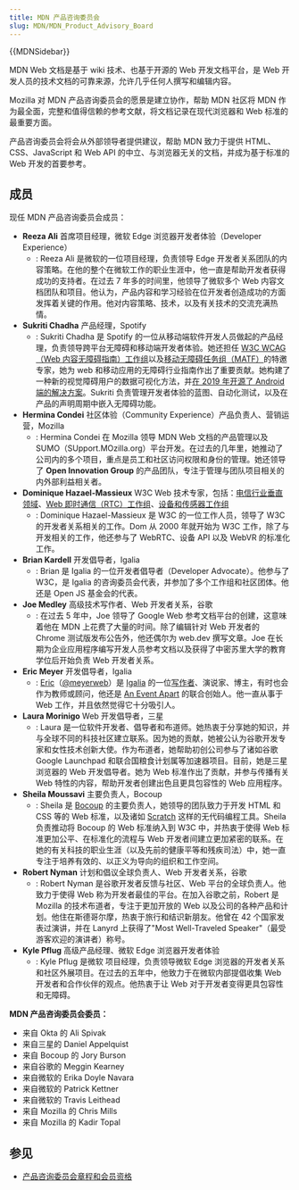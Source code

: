 ```yaml
---
title: MDN 产品咨询委员会
slug: MDN/MDN_Product_Advisory_Board
---
```


{{MDNSidebar}}

MDN Web 文档是基于 wiki 技术、也基于开源的 Web 开发文档平台，是 Web 开发人员的技术文档的可靠来源，允许几乎任何人撰写和编辑内容。

Mozilla 对 MDN 产品咨询委员会的愿景是建立协作，帮助 MDN 社区将 MDN 作为最全面，完整和值得信赖的参考文献，将文档记录在现代浏览器和 Web 标准的最重要方面。

产品咨询委员会将会从外部领导者提供建议，帮助 MDN 致力于提供 HTML、CSS、JavaScript 和 Web API 的中立、与浏览器无关的文档，并成为基于标准的 Web 开发的首要参考。

## 成员

现任 MDN 产品咨询委员会成员：

- **Reeza Ali**
  首席项目经理，微软 Edge 浏览器开发者体验（Developer Experience）
  - : Reeza Ali 是微软的一位项目经理，负责领导 Edge 开发者关系团队的内容策略。在他的整个在微软工作的职业生涯中，他一直是帮助开发者获得成功的支持者。在过去 7 年多的时间里，他领导了微软多个 Web 内容文档团队和项目。他认为，产品内容和学习经验在位开发者创造成功的方面发挥着关键的作用。他对内容策略、技术，以及有关技术的交流充满热情。
- **Sukriti Chadha**
  产品经理，Spotify
  - : Sukriti Chadha 是 Spotify 的一位从移动端软件开发人员做起的产品经理，负责领导跨平台无障碍和移动端开发者体验。她还担任 [W3C WCAG（Web 内容无障碍指南）工作组](https://www.w3.org/WAI/standards-guidelines/wcag/)以及[移动无障碍任务组（MATF）](https://www.w3.org/WAI/standards-guidelines/mobile/)的特邀专家，她为 web 和移动应用的无障碍行业指南作出了重要贡献。她构建了一种新的视觉障碍用户的数据可视化方法，并[在 2019 年开源了 Android 端的解决方案](https://developer.yahoo.com/blogs/612790529269366784/)。Sukriti 负责管理开发者体验的蓝图、自动化测试，以及在产品的声明周期中嵌入无障碍功能。
- **Hermina Condei**
  社区体验（Community Experience）产品负责人、营销运营，Mozilla
  - : Hermina Condei 在 Mozilla 领导 MDN Web 文档的产品管理以及 SUMO（SUpport.MOzilla.org）平台开发。在过去的几年里，她推动了公司内的多个项目，重点是员工和社区访问权限和身份的管理。她还领导了 **Open Innovation Group** 的产品团队，专注于管理与团队项目相关的内外部利益相关者。
- **Dominique Hazael-Massieux**
  W3C Web 技术专家，包括：[电信行业垂直领域](https://www.w3.org/Telco/)、[Web 即时通信（RTC）工作组](https://www.w3.org/groups/wg/webrtc)、[设备和传感器工作组](https://www.w3.org/das/)
  - : Dominique Hazael-Massieux 是 W3C 的一位工作人员，领导了 W3C 的开发者关系相关的工作。Dom 从 2000 年就开始为 W3C 工作，除了与开发相关的工作，他还参与了 WebRTC、设备 API 以及 WebVR 的标准化工作。
- **Brian Kardell**
  开发倡导者，Igalia
  - : Brian 是 Igalia 的一位开发者倡导者（Developer Advocate）。他参与了 W3C，是 Igalia 的咨询委员会代表，并参加了多个工作组和社区团体。他还是 Open JS 基金会的代表。
- **Joe Medley**
  高级技术写作者、Web 开发者关系，谷歌
  - : 在过去 5 年中，Joe 领导了 Google Web 参考文档平台的创建，这意味着他在 MDN 上花费了大量的时间。除了编辑针对 Web 开发者的 Chrome 测试版发布公告外，他还偶尔为 web.dev 撰写文章。Joe 在长期为企业应用程序编写开发人员参考文档以及获得了中密苏里大学的教育学位后开始负责 Web 开发者关系。
- **Eric Meyer**
  开发倡导者，Igalia
  - : [Eric](https://meyerweb.com/)（[@meyerweb](https://twitter.com/meyerweb)）是 [Igalia](https://www.igalia.com/) 的一位[写作者](https://meyerweb.com/eric/writing.html)、演说家、博主，有时也会作为教师或顾问，他还是 [An Event Apart](https://aneventapart.com/) 的联合创始人。他一直从事于 Web 工作，并且依然觉得它十分吸引人。
- **Laura Morinigo**
  Web 开发倡导者，三星
  - : Laura 是一位软件开发者、倡导者和布道师。她热衷于分享她的知识，并与全球不同的科技社区建立联系。因为她的贡献，她被公认为谷歌开发专家和女性技术创新大使。作为布道者，她帮助初创公司参与了诸如谷歌 Google Launchpad 和联合国粮食计划属等加速器项目。目前，她是三星浏览器的 Web 开发倡导者。她为 Web 标准作出了贡献，并参与传播有关 Web 特性的内容，帮助开发者创建出色且更具包容性的 Web 应用程序。
- **Sheila Moussavi**
  主要负责人，Bocoup
  - : Sheila 是 [Bocoup](https://bocoup.com/about) 的主要负责人，她领导的团队致力于开发 HTML 和 CSS 等的 Web 标准，以及诸如 [Scratch](https://www.scratchfoundation.org/) 这样的无代码编程工具。Sheila 负责推动将 Bocoup 的 Web 标准纳入到 W3C 中，并热衷于使得 Web 标准更加公平、在标准化的流程与 Web 开发者间建立更加紧密的联系。在她的有关科技的职业生涯（以及先前的健康平等和残疾司法）中，她一直专注于培养有效的、以正义为导向的组织和工作空间。
- **Robert Nyman**
  计划和倡议全球负责人、Web 开发者关系，谷歌
  - : Robert Nyman 是谷歌开发者反馈与社区、Web 平台的全球负责人。他致力于使得 Web 称为开发者最佳的平台。在加入谷歌之前，Robert 是 Mozilla 的技术布道者，专注于更加开放的 Web 以及公司的各种产品和计划。他住在斯德哥尔摩，热衷于旅行和结识新朋友。他曾在 42 个国家发表过演讲，并在 Lanyrd 上获得了"Most Well-Traveled Speaker"（最受游客欢迎的演讲者）称号。
- **Kyle Pflug**
  高级产品经理、微软 Edge 浏览器开发者体验
  - : Kyle Pflug 是微软 项目经理，负责领导微软 Edge 浏览器的开发者关系和社区外展项目。在过去的五年中，他致力于在微软内部提倡收集 Web 开发者和合作伙伴的观点。他热衷于让 Web 对于开发者变得更具包容性和无障碍。

**MDN 产品咨询委员会委员：**

- 来自 Okta 的 Ali Spivak
- 来自三星的 Daniel Appelquist
- 来自 Bocoup 的 Jory Burson
- 来自谷歌的 Meggin Kearney
- 来自微软的 Erika Doyle Navara
- 来自微软的 Patrick Kettner
- 来自微软的 Travis Leithead
- 来自 Mozilla 的 Chris Mills
- 来自 Mozilla 的 Kadir Topal

## 参见

- [产品咨询委员会章程和会员资格](/zh-CN/docs/MDN/MDN_Product_Advisory_Board/Membership)
